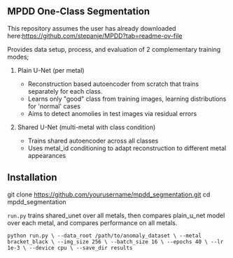 ## MPDD One-Class Segmentation

This repository assumes the user has already downloaded here:https://github.com/stepanje/MPDD?tab=readme-ov-file 


Provides data setup, process, and evaluation of 2 complementary training modes;

1. Plain U-Net (per metal)
    - Reconstruction based autoencoder from scratch that trains separately for each class.
    - Learns only "good" class from training images, learning distributions for 'normal' cases
    - Aims to detect anomolies in test images via residual errors
    
2. Shared U-Net (multi-metal with class condition)
    - Trains shared autoencoder across all classes
    - Uses metal_id conditioning to adapt reconstruction to different metal appearances
    

## Installation

git clone https://github.com/yourusername/mpdd_segmentation.git
cd mpdd_segmentation


`run.py` trains shared_unet over all metals, then compares plain_u_net model over each metal, and compares performance on all metals.

`python run.py \
  --data_root /path/to/anomaly_dataset \
  --metal bracket_black \
  --img_size 256 \
  --batch_size 16 \
  --epochs 40 \
  --lr 1e-3 \
  --device cpu \
  --save_dir results`

